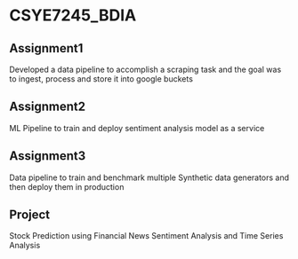 # CSYE7245_BDIA


## Assignment1
Developed a data pipeline to accomplish a scraping task and the goal was to ingest, process and store it into google buckets

## Assignment2
ML Pipeline to train and deploy sentiment analysis model as a service

## Assignment3
Data pipeline to train and benchmark multiple Synthetic data generators and then deploy them in production

## Project
Stock Prediction using Financial News Sentiment Analysis and Time Series Analysis

